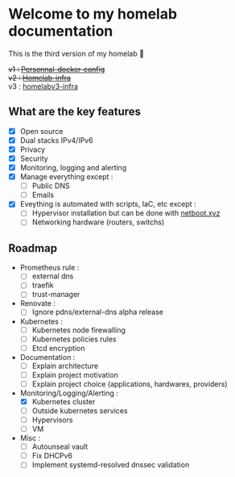# Welcome to my homelab documentation

This is the third version of my homelab :rocket:

~~v1 : [Personnal-docker-config](https://github.com/M0NsTeRRR/Personnal-docker-config)~~  
~~v2 : [Homelab-infra](https://github.com/M0NsTeRRR/Homelab-infra)~~  
v3 : [homelabv3-infra](https://github.com/M0NsTeRRR/homelabv3-infra)

## What are the key features

- [x] Open source
- [x] Dual stacks IPv4/IPv6
- [x] Privacy
- [x] Security
- [x] Monitoring, logging and alerting
- [x] Manage everything except :
    * [ ] Public DNS
    * [ ] Emails
- [x] Eveything is automated with scripts, IaC, etc except :
    * [ ] Hypervisor installation but can be done with [netboot.xyz](https://netboot.xyz/)
    * [ ] Networking hardware (routers, switchs)

## Roadmap

- Prometheus rule :
    * [ ] external dns
    * [ ] traefik
    * [ ] trust-manager
- Renovate :
    * [ ] Ignore pdns/external-dns alpha release
- Kubernetes :
    * [ ] Kubernetes node firewalling
    * [ ] Kubernetes policies rules
    * [ ] Etcd encryption
- Documentation :
    * [ ] Explain architecture
    * [ ] Explain project motivation
    * [ ] Explain project choice (applications, hardwares, providers)
- Monitoring/Logging/Alerting :
    * [x] Kubernetes cluster
    * [ ] Outside kubernetes services
    * [ ] Hypervisors
    * [ ] VM
- Misc :
    * [ ] Autounseal vault
    * [ ] Fix DHCPv6
    * [ ] Implement systemd-resolved dnssec validation
